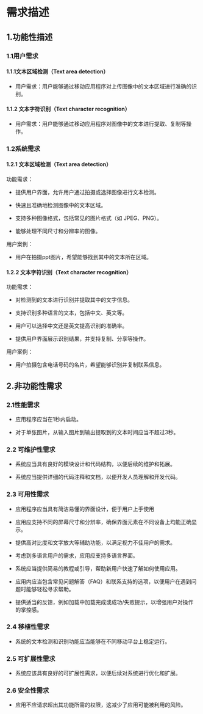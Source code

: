 # 需求描述

## 1.功能性描述

### 1.1用户需求

#### 1.1.1文本区域检测（Text area detection）

- 用户需求：用户能够通过移动应用程序对上传图像中的文本区域进行准确的识别。

#### 1.1.2 文本字符识别（Text character recognition）

- 用户需求：用户能够通过移动应用程序对图像中的文本进行提取、复制等操作。

### 1.2系统需求

#### 1.2.1 文本区域检测（Text area detection）

功能需求：

- 提供用户界面，允许用户通过拍摄或选择图像进行文本检测。

- 快速且准确地检测图像中的文本区域。

- 支持多种图像格式，包括常见的图片格式（如 JPEG、PNG）。

- 能够处理不同尺寸和分辨率的图像。

用户案例：

- 用户在拍摄ppt图片，希望能够找到其中的文本所在区域。

#### 1.2.2 文本字符识别（Text character recognition）

功能需求：

- 对检测到的文本进行识别并提取其中的文字信息。

- 支持识别多种语言的文本，包括中文、英文等。

- 用户可以选择中文还是英文提高识别的准确率。

- 提供用户界面展示识别结果，并支持复制、分享等操作。

用户案例：

- 用户拍摄包含电话号码的名片，希望能够识别并复制联系信息。

## 2.非功能性需求

### 2.1性能需求

- 应用程序应当在1秒内启动。

- 对于单张图片，从输入图片到输出提取到的文本时间应当不超过3秒。

### 2.2 可维护性需求

- 系统应当具有良好的模块设计和代码结构，以便后续的维护和拓展。

- 系统应当提供详细的代码注释和文档，以便开发人员理解和开发代码。

### 2.3 可用性需求

- 应用程序应当具有简洁易懂的界面设计，便于用户上手使用

- 应用应支持不同的屏幕尺寸和分辨率，确保界面元素在不同设备上均能正确显示。

- 提供高对比度和文字放大等辅助功能，以满足视力不佳用户的需求。

- 考虑到多语言用户的需求，应用应支持多语言界面。

- 系统应当提供简易的教程或引导，帮助新用户快速了解如何使用应用。

- 应用内应当包含常见问题解答（FAQ）和联系支持的选项，以便用户在遇到问题时能够轻松寻求帮助。

- 提供适当的反馈，例如加载中加载完成或成功/失败提示，以增强用户对操作的掌控感。

### 2.4 移植性需求

- 系统的文本检测和识别功能应当能够在不同移动平台上稳定运行。

### 2.5 可扩展性需求

- 系统应该具有良好的可扩展性需求，以便后续对系统进行优化和扩展。

### 2.6 安全性需求

- 应用不应请求超出其功能所需的权限，这减少了应用可能被利用的风险。
